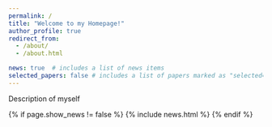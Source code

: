 ```yaml
---
permalink: /
title: "Welcome to my Homepage!"
author_profile: true
redirect_from: 
  - /about/
  - /about.html

news: true  # includes a list of news items
selected_papers: false # includes a list of papers marked as "selected={true}"
---
```


Description of myself

{% if page.show_news != false %}
  {% include news.html %}
{% endif %}